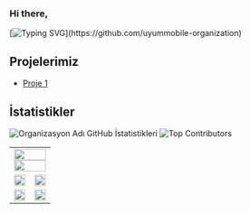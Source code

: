 ### Hi there,

[![Typing SVG](https://readme-typing-svg.demolab.com?font=Fira+Code&pause=1000&color=000000&random=false&width=435&lines=Welcome+to+the+world+of+uyumMobile.)](https://github.com/uyummobile-organization)



## Projelerimiz
- [Proje 1](https://github.com/uyummobile-organization/app_lioxhr)

## İstatistikler
![Organizasyon Adı GitHub İstatistikleri](https://github-readme-stats.vercel.app/api?username=uyummobile&show_icons=true&theme=radical)
![Top Contributors](https://contrib.rocks/image?repo=uyummobile-organization/app_lioxhr)


<table width="100%">

  <tr>
    <td colspan="2">
      <div>
        <img width="100%" src="http://github-profile-summary-cards.vercel.app/api/cards/profile-details?username=uyummobile&theme=yeblu" />
         <img width="100%" src="https://github-readme-streak-stats.herokuapp.com?user=uyummobile&theme=yeblu&hide_border=true" />
      </div>
    </td>
  </tr>

  <tr>
    <td>  
      <div>
        <img width="100%" src="http://github-profile-summary-cards.vercel.app/api/cards/stats?username=uyummobile&theme=yeblu" />
      </div>
    </td>
    <td>  
      <div>
        <img width="100%" src="http://github-profile-summary-cards.vercel.app/api/cards/productive-time?username=uyummobile&theme=yeblu&utcOffset=8" />
      </div>
    </td>
  </tr>

  <tr>
    <td>  
      <div>
        <img width="100%" src="http://github-profile-summary-cards.vercel.app/api/cards/repos-per-language?username=uyummobile&theme=yeblu" />
      </div>
    </td>
    <td>  
      <div>
        <img width="100%" src="http://github-profile-summary-cards.vercel.app/api/cards/most-commit-language?username=uyummobile&theme=yeblu" />
      </div>
    </td>
  </tr>
    
</table>
